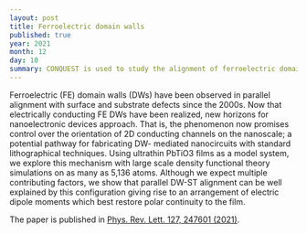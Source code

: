 ```yaml
---
layout: post
title: Ferroelectric domain walls
published: true
year: 2021
month: 12
day: 10
summary: CONQUEST is used to study the alignment of ferroelectric domain walls with surface trenches in lead titanate thin films
---
```

Ferroelectric (FE) domain walls (DWs) have been observed in parallel
alignment with surface and substrate defects since the 2000s.  Now
that electrically conducting FE DWs have been realized, new horizons
for nanoelectronic devices approach. That is, the phenomenon now
promises control over the orientation of 2D conducting channels on the
nanoscale; a potential pathway for fabricating DW- mediated
nanocircuits with standard lithographical techniques.  Using ultrathin
PbTiO3 films as a model system, we explore this mechanism with large
scale density functional theory simulations on as many as 5,136
atoms. Although we expect multiple contributing factors, we show that
parallel DW-ST alignment can be well explained by this configuration
giving rise to an arrangement of electric dipole moments which best
restore polar continuity to the film.
 
The paper is published in [Phys. Rev. Lett. 127, 247601 (2021)](https://link.aps.org/doi/10.1103/PhysRevLett.127.247601).
